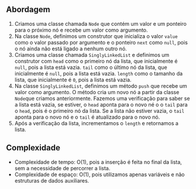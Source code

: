 ## Abordagem
1. Criamos uma classe chamada `Node` que contém um valor e um ponteiro para o próximo nó e recebe um valor como argumento.
2. Na classe `Node`, definimos um construtor que inicializa o valor `value` como o valor passado por argumento e o ponteiro `next` como `null`, pois o nó ainda não está ligado a nenhum outro nó.
3. Criamos uma classe chamada `SinglyLinkedList` e definimos um construtor com `head` como o primeiro nó da lista, que inicialmente é `null`, pois a lista está vazia. `tail` como o último nó da lista, que inicialmente é `null`, pois a lista está vazia. `length` como o tamanho da lista, que inicialmente é `0`, pois a lista está vazia.
4. Na classe `SinglyLinkedList`, definimos um método `push` que recebe um valor como argumento. O método cria um novo nó a partir da classe `Node`que criamos anteriormente. Fazemos uma verificação para saber se a lista está vazia, se estiver, o `head` aponta para o novo né o o `tail` para o `head`, pois é o primeiro nó da lista. Se a lista não estiver vazia, o `tail` aponta para o novo nó e o `tail` é atualizado para o novo nó.
4. Após a verificação da lista, incrementamos o `length` e retornamos a lista.

## Complexidade
- Complexidade de tempo: O(1), pois a inserção é feita no final da lista, sem a necessidade de percorrer a lista.
- Complexidade de espaço: O(1), pois utilizamos apenas variáveis e não estruturas de dados auxiliares.
